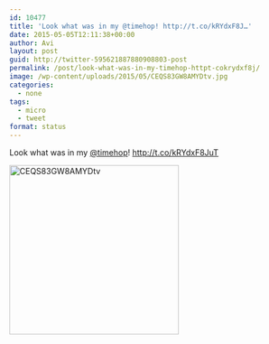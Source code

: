 ```yaml
---
id: 10477
title: 'Look what was in my @timehop! http://t.co/kRYdxF8J…'
date: 2015-05-05T12:11:38+00:00
author: Avi
layout: post
guid: http://twitter-595621887880908803-post
permalink: /post/look-what-was-in-my-timehop-httpt-cokrydxf8j/
image: /wp-content/uploads/2015/05/CEQS83GW8AMYDtv.jpg
categories:
  - none
tags:
  - micro
  - tweet
format: status
---
```

Look what was in my [@timehop](http://twitter.com/timehop)! http://t.co/kRYdxF8JuT

<img width="300" height="300" src="http://aviflax.com/wp-content/uploads/2015/05/CEQS83GW8AMYDtv-300x300.jpg" class="attachment-medium" alt="CEQS83GW8AMYDtv" />
